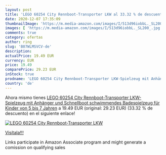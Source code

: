 ```yaml
---
layout: post
title: 'LEGO 60254 City Rennboot-Transporter LKW al 33.32 % de descuento'
date: 2020-12-07 17:35:09
thumbnailImage: 'https://m.media-amazon.com/images/I/513d96iobbL._SL200_.jpg'
images: [ 'https://m.media-amazon.com/images/I/513d96iobbL._SL200_.jpg' ]
comments: true
category: ofertas
author: ring
slug: 'B07WLMSVCV-de'
description:
actualPrice: 19.49 EUR
currency: EUR
price: 19.49
comparePrice: 29.23 EUR
inStock: true
prodname: 'LEGO 60254 City Rennboot-Transporter LKW-Spielzeug mit Anhänger und Schnellboot  schwimmendes Badespielzeug für Kinder von 5 bis 7 Jahren'
country: 'de'
---
```


Ahora mismo tienes [LEGO 60254 City Rennboot-Transporter LKW-Spielzeug mit Anhänger und Schnellboot  schwimmendes Badespielzeug für Kinder von 5 bis 7 Jahren](https://www.amazon.de/dp/B07WLMSVCV/?tag=tolees0ca-21) a 19.49 EUR (original: 29.23 EUR) (33.32 %  de descuento) en el siguiente enlace!

[![LEGO 60254 City Rennboot-Transporter LKW](https://m.media-amazon.com/images/I/513d96iobbL._SL200_.jpg)](https://www.amazon.de/dp/B07WLMSVCV/?tag=tolees0ca-21)

[Visítala!!!](https://www.amazon.de/dp/B07WLMSVCV/?tag=tolees0ca-21)

Links participate in Amazon Associate program and might generate a comission on qualifying sales
